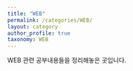 ```yaml
---
title: "WEB"
permalink: /categories/WEB/
layout: category
author_profile: true
taxonomy: WEB
---
```


WEB 관련 공부내용들을 정리해놓은 곳입니다.
